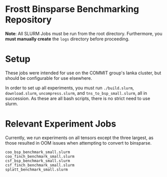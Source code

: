# Frostt Binsparse Benchmarking Repository

**Note**: All SLURM Jobs must be run from the root directory. Furthermore, you
**must manually create** the `logs` directory before proceeding.

# Setup

These jobs were intended for use on the COMMIT group's lanka cluster, but
should be configurable for use elsewhere.

In order to set up all experiments, you must run `./build.slurm`,
`download.slurm`, `uncompress.slurm`, and `tns_to_bsp_small.slurm`, all in
succession. As these are all bash scripts, there is no strict need to
use slurm.

# Relevant Experiment Jobs

Currently, we run experiments on all tensors except the three largest, as those
resulted in OOM issues when attempting to convert to binsparse.

```
coo_bsp_benchmark_small.slurm
coo_finch_benchmark_small.slurm
csf_bsp_benchmark_small.slurm
csf_finch_benchmark_small.slurm
splatt_benchmark_small.slurm
```
